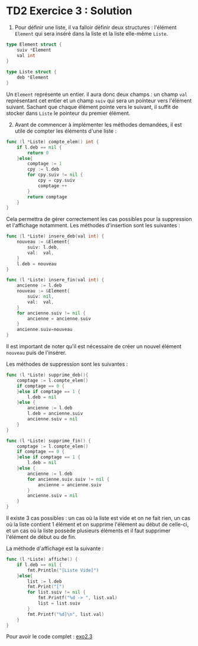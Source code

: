 # TD2 Exercice 3 : Solution 

1. Pour définir une liste, il va falloir définir deux structures : l'élément `Element` qui sera inséré dans la liste et la liste elle-même `Liste`. 

```go
type Element struct {
    suiv *Element
    val int 
}
 
type Liste struct {
    deb *Element
}
```

Un `Element` représente un entier. il aura donc deux champs : un champ `val` représentant cet entier et un champ `suiv` qui sera un pointeur vers l'élément suivant. 
Sachant que chaque élément pointe vers le suivant, il suffit de stocker dans `Liste` le pointeur du premier élément.

2. Avant de commencer à implémenter les méthodes demandées, il est utile de compter les éléments d'une liste : 

```go
func (l *Liste) compte_elem() int {
    if l.deb == nil {
        return 0
    }else{
        comptage := 1
        cpy := l.deb
        for cpy.suiv != nil {
            cpy = cpy.suiv
            comptage ++
        }
        return comptage
    }
}
```

Cela permettra de gérer correctement les cas possibles pour la suppression et l'affichage notamment. 
Les méthodes d'insertion sont les suivantes : 

```go
func (l *Liste) insere_deb(val int) {
    nouveau := &Element{
        suiv: l.deb,
        val:  val,
    }
    l.deb = nouveau
}

func (l *Liste) insere_fin(val int) {
    ancienne := l.deb
    nouveau := &Element{
        suiv: nil,
        val:  val,
    }
    for ancienne.suiv != nil {
        ancienne = ancienne.suiv
    }
    ancienne.suiv=nouveau
}
```
Il est important de noter qu'il est nécessaire de créer un nouvel élément `nouveau` puis de l'insérer. 

Les méthodes de suppression sont les suivantes : 

```go
func (l *Liste) supprime_deb(){
	comptage := l.compte_elem()
    if comptage == 0 {
    }else if comptage == 1 {
        l.deb = nil
    }else {
        ancienne := l.deb
        l.deb = ancienne.suiv
        ancienne.suiv = nil
    }
}

func (l *Liste) supprime_fin() {
    comptage := l.compte_elem()
    if comptage == 0 {
    }else if comptage == 1 {
        l.deb = nil
    }else {
        ancienne := l.deb
        for ancienne.suiv.suiv != nil {
            ancienne = ancienne.suiv
        }
        ancienne.suiv = nil
    }
}
```

Il existe 3 cas possibles : un cas où la liste est vide et on ne fait rien, un cas où la liste contient 1 élément et on supprime l'élément au début de celle-ci, et un cas où la liste possède plusieurs éléments et il faut supprimer l'élément de début ou de fin. 

La méthode d'affichage est la suivante : 

```go
func (l *Liste) affiche() {
    if l.deb == nil {
        fmt.Println("[Liste Vide]")
    }else{
        list := l.deb
        fmt.Print("[")
        for list.suiv != nil {
            fmt.Printf("%d -> ", list.val)
            list = list.suiv
        }
        fmt.Printf("%d]\n", list.val)
    }
}
```

Pour avoir le code complet : [exo2.3](exo2.3.zip)

